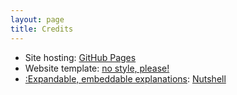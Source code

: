 ```yaml
---
layout: page
title: Credits
---
```


- Site hosting: [GitHub Pages](https://pages.github.com/)
- Website template: [no style, please!](https://riggraz.dev/no-style-please/)
- [:Expandable, embeddable explanations](https://ncase.me/nutshell/#&): [Nutshell](https://ncase.me/nutshell/)